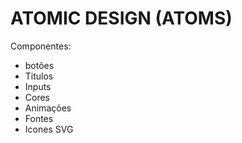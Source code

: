 # ATOMIC DESIGN (ATOMS)

Componentes:

- botões
- Titulos
- Inputs
- Cores
- Animações
- Fontes
- Icones SVG
